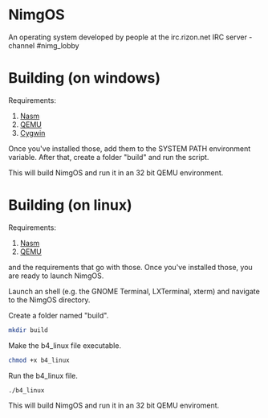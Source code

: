 # NimgOS
An operating system developed by people at the irc.rizon.net IRC server - channel #nimg_lobby

# Building (on windows)
Requirements:

1. [Nasm](http://www.nasm.us)
2. [QEMU](http://wiki.qemu.org/Main_Page)
3. [Cygwin](https://www.cygwin.com/)

Once you've installed those, add them to the SYSTEM PATH environment variable.
After that, create a folder "build" and run the script.

This will build NimgOS and run it in an 32 bit QEMU environment.

# Building (on linux)
Requirements:

1. [Nasm](http://www.nasm.us)
2. [QEMU](http://wiki.qemu.org/Main_Page)

and the requirements that go with those.
Once you've installed those, you are ready to launch NimgOS.

Launch an shell (e.g. the GNOME Terminal, LXTerminal, xterm) and navigate to the NimgOS directory.

Create a folder named "build".

```bash
mkdir build

```
Make the b4_linux file executable.

```bash
chmod +x b4_linux
```
Run the b4_linux file.

```bash
./b4_linux

```

This will build NimgOS and run it in an 32 bit QEMU enviroment.
